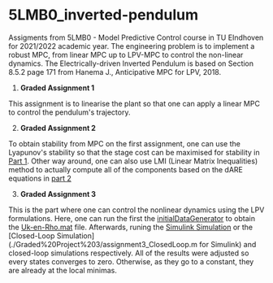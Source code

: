 # 5LMB0_inverted-pendulum
Assigments from 5LMB0 - Model Predictive Control course in TU EIndhoven for 2021/2022 academic year. The engineering problem is to implement a robust MPC, from linear MPC up to LPV-MPC to control the non-linear dynamics. The Electrically-driven Inverted Pendulum is based on Section 8.5.2 page 171 from Hanema J., Anticipative MPC for LPV, 2018. 

1. **Graded Assignment 1**

This assignment is to linearise the plant so that one can apply a linear MPC to control the pendulum's trajectory.


2. **Graded Assignment 2**

To obtain stability from MPC on the first assignment, one can use the Lyapunov's stability so that the stage cost can be maximised for stability in [Part 1](./Graded%20Project%202/part1.m). Other way around, one can also use LMI (Linear Matrix Inequalities) method to actually compute all of the components based on the dARE equations in [part 2](./Graded%20Project%202/part2.m) 


3. **Graded Assignment 3**

This is the part where one can control the nonlinear dynamics using the LPV formulations. Here, one can run the first the [initialDataGenerator](./Graded%20Project%203/initialDataGenerator.m) to obtain the [Uk-en-Rho.mat](./Graded%20Project%203/Uk-en-Rho.mat) file. Afterwards, runing the [Simulink Simulation](./Graded%20Project%203/assignment3_simulink.m) or the [Closed-Loop Simulation](./Graded%20Project%203/assignment3_ClosedLoop.m for Simulink) and closed-loop simulations respectively. All of the results were adjusted so every states converges to zero. Otherwise, as they go to a constant, they are already at the local minimas. 
